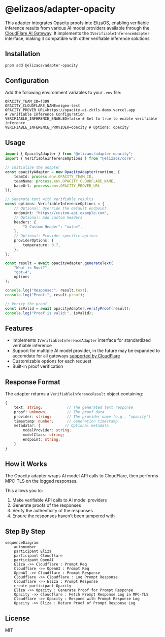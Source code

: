 # @elizaos/adapter-opacity

This adapter integrates Opacity proofs into ElizaOS, enabling verifiable inference results from various AI model providers available through the [CloudFlare AI Gateway](https://developers.cloudflare.com/ai-gateway). It implements the `IVerifiableInferenceAdapter` interface, making it compatible with other verifiable inference solutions.

## Installation

```bash
pnpm add @elizaos/adapter-opacity
```

## Configuration

Add the following environment variables to your `.env` file:

```env
OPACITY_TEAM_ID=f309
OPACITY_CLOUDFLARE_NAME=eigen-test
OPACITY_PROVER_URL=https://opacity-ai-zktls-demo.vercel.app
# Verifiable Inference Configuration
VERIFIABLE_INFERENCE_ENABLED=false # Set to true to enable verifiable inference
VERIFIABLE_INFERENCE_PROVIDER=opacity # Options: opacity
```

## Usage

```typescript
import { OpacityAdapter } from "@elizaos/adapter-opacity";
import { VerifiableInferenceOptions } from "@elizaos/core";

// Initialize the adapter
const opacityAdapter = new OpacityAdapter(runtime, {
    teamId: process.env.OPACITY_TEAM_ID,
    teamName: process.env.OPACITY_CLOUDFLARE_NAME,
    baseUrl: process.env.OPACITY_PROVER_URL
});

// Generate text with verifiable results
const options: VerifiableInferenceOptions = {
    // Optional: Override the default endpoint
    endpoint: "https://custom-api.example.com",
    // Optional: Add custom headers
    headers: {
        "X-Custom-Header": "value",
    },
    // Optional: Provider-specific options
    providerOptions: {
        temperature: 0.7,
    },
};

const result = await opacityAdapter.generateText(
    "What is Rust?",
    "gpt-4",
    options
);

console.log("Response:", result.text);
console.log("Proof:", result.proof);

// Verify the proof
const isValid = await opacityAdapter.verifyProof(result);
console.log("Proof is valid:", isValid);
```

## Features

- Implements `IVerifiableInferenceAdapter` interface for standardized verifiable inference
- Support for multiple AI model provider, in the future may be expanded to accomdate for all gateways [supported by CloudFlare](https://developers.cloudflare.com/ai-gateway/providers/)
- Customizable options for each request
- Built-in proof verification

## Response Format

The adapter returns a `VerifiableInferenceResult` object containing:

```typescript
{
    text: string;           // The generated text response
    proof: unknown;         // The proof data
    provider: string;       // The provider name (e.g., "opacity")
    timestamp: number;      // Generation timestamp
    metadata?: {           // Optional metadata
        modelProvider: string;
        modelClass: string;
        endpoint: string;
    }
}
```

## How it Works

The Opacity adapter wraps AI model API calls to CloudFlare, then performs MPC-TLS on the logged responses.


This allows you to:
1. Make verifiable API calls to AI model providers
2. Generate proofs of the responses
3. Verify the authenticity of the responses
4. Ensure the responses haven't been tampered with

## Step By Step
```mermaid
sequenceDiagram
    autonumber
    participant Eliza
    participant Cloudflare
    participant OpenAI
    Eliza ->> Cloudflare : Prompt Req
    Cloudflare ->> OpenAI : Prompt Req
    OpenAI ->> Cloudflare : Prompt Response
    Cloudflare ->> Cloudflare : Log Prompt Response
    Cloudflare ->> Eliza : Prompt Response
    create participant Opacity
    Eliza ->> Opacity : Generate Proof for Prompt Response
    Opacity ->> Cloudflare : Fetch Prompt Response Log in MPC-TLS
    Cloudflare ->> Opacity : Respond with Prompt Response Log
    Opacity ->> Eliza : Return Proof of Prompt Response Log
```

## License

MIT

